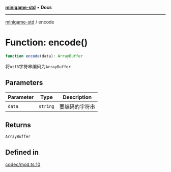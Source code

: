 [**minigame-std**](../README.md) • **Docs**

***

[minigame-std](../README.md) / encode

# Function: encode()

```ts
function encode(data): ArrayBuffer
```

将`utf8`字符串编码为`ArrayBuffer`

## Parameters

| Parameter | Type | Description |
| ------ | ------ | ------ |
| `data` | `string` | 要编码的字符串 |

## Returns

`ArrayBuffer`

## Defined in

[codec/mod.ts:10](https://github.com/JiangJie/minigame-std/blob/1187f9b62000e3d29782e461fb54ceb4107f512c/src/std/codec/mod.ts#L10)
